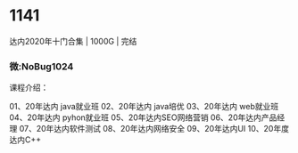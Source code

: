 # 1141
达内2020年十门合集 | 1000G | 完结
### 微:NoBug1024 


课程介绍：

01、20年达内 java就业班
02、20年达内 java培优
03、20年达内 web就业班
04、20年达内 pyhon就业班
05、20年达内SEO网络营销
06、20年达内产品经理
07、20年达内软件测试
08、20年达内网络安全
09、20年达内UI
10、20年度达内C++
